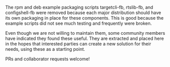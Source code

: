 The rpm and deb example packaging scripts targetcli-fb, rtslib-fb, and configshell-fb were removed because each major distribution should have its own packaging in place for these components. This is good because the example scripts did not see much testing and frequently were broken.

Even though we are not willing to maintain them, some community members have indicated they found these useful. They are extracted and placed here in the hopes that interested parties can create a new solution for their needs, using these as a starting point.

PRs and collaborator requests welcome!

